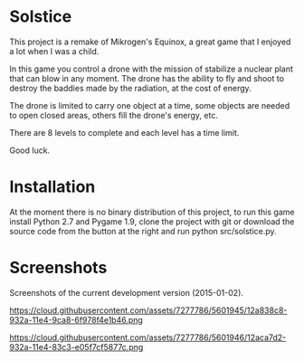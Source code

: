 Solstice
========

This project is a remake of Mikrogen's Equinox, a great game that I enjoyed a lot when I was a child.

In this game you control a drone with the mission of stabilize a nuclear plant that can blow in any moment. 
The drone has the ability to fly and shoot to destroy the baddies made by the radiation, at the cost of energy.

The drone is limited to carry one object at a time, some objects are needed to open closed areas, others fill
the drone's energy, etc.

There are 8 levels to complete and each level has a time limit.

Good luck.

Installation
============

At the moment there is no binary distribution of this project, to run this game install Python 2.7 and Pygame 1.9,
clone the project with git or download the source code from the button at the right and run python src/solstice.py.

Screenshots
===========

Screenshots of the current development version (2015-01-02).

https://cloud.githubusercontent.com/assets/7277786/5601945/12a838c8-932a-11e4-9ca8-6f978f4e1b46.png

https://cloud.githubusercontent.com/assets/7277786/5601946/12aca7d2-932a-11e4-83c3-e05f7cf5877c.png
